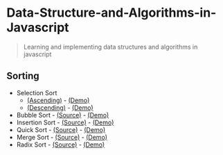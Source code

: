 # Data-Structure-and-Algorithms-in-Javascript
> Learning and implementing data structures and algorithms in javascript

## Sorting
* Selection Sort
  *  [(Ascending)](sorting/SelectionSort-Ascending.js) -
  [(Demo)](https://jsbin.com/sijomux/edit?js,console)
  * [(Descending)](sorting/SelectionSort-Descending.js) -
  [(Demo)](https://jsbin.com/lujoze/edit?js,console)
* Bubble Sort - 
  [(Source)](sorting/BubbleSort-Ascending.js) -
  [(Demo)](http://jsbin.com/xisegob/edit?js,console)
* Insertion Sort - 
  [(Source)]() -
  [(Demo)]()
* Quick Sort - 
  [(Source)]() -
  [(Demo)]()
* Merge Sort - 
  [(Source)]() -
  [(Demo)]()
* Radix Sort - 
  [(Source)]() -
  [(Demo)]()